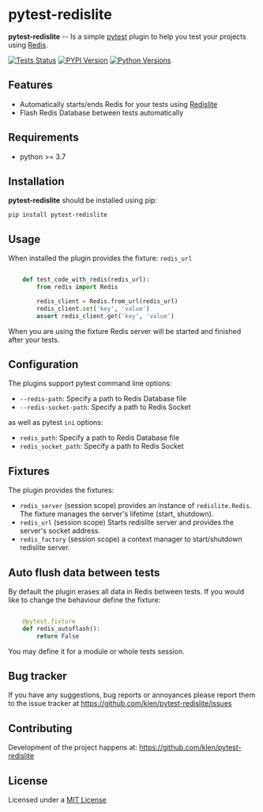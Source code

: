# pytest-redislite

**pytest-redislite** -- Is a simple [pytest](https://docs.pytest.org) plugin to
help you test your projects using [Redis](https://redis.io).

[![Tests Status](https://github.com/klen/pytest-redislite/workflows/tests/badge.svg)](https://github.com/klen/pytest-redislite/actions)
[![PYPI Version](https://img.shields.io/pypi/v/pytest-redislite)](https://pypi.org/project/pytest-redislite)
[![Python Versions](https://img.shields.io/pypi/pyversions/pytest-redislite)](https://pypi.org/project/pytest-redislite)

## Features

- Automatically starts/ends Redis for your tests using
  [Redislite](https://github.com/yahoo/redislite)
- Flash Redis Database between tests automatically

## Requirements

- python >= 3.7

## Installation

**pytest-redislite** should be installed using pip:

    pip install pytest-redislite

## Usage

When installed the plugin provides the fixture: `redis_url`

```python

    def test_code_with_redis(redis_url):
        from redis import Redis

        redis_client = Redis.from_url(redis_url)
        redis_client.set('key', 'value')
        assert redis_client.get('key', 'value')

```

When you are using the fixture Redis server will be started and finished after
your tests.

## Configuration

The plugins support pytest command line options:

- `--redis-path`: Specify a path to Redis Database file
- `--redis-socket-path`: Specify a path to Redis Socket

as well as pytest `ini` options:

- `redis_path`: Specify a path to Redis Database file
- `redis_socket_path`: Specify a path to Redis Socket


## Fixtures

The plugin provides the fixtures:

- `redis_server` (session scope) provides an instance of `redislite.Redis`. The
  fixture manages the server's lifetime (start, shutdown).
- `redis_url` (session scope) Starts redislite server and provides the server's
  socket address.
- `redis_factory` (session scope) a context manager to start/shutdown redislite
  server.


## Auto flush data between tests

By default the plugin erases all data in Redis between tests. If you would like
to change the behaviour define the fixture:

```python

    @pytest.fixture
    def redis_autoflash():
        return False

```

You may define it for a module or whole tests session.

## Bug tracker

If you have any suggestions, bug reports or annoyances please report them to
the issue tracker at https://github.com/klen/pytest-redislite/issues


## Contributing

Development of the project happens at: https://github.com/klen/pytest-redislite


## License

Licensed under a [MIT License](http://opensource.org/licenses/MIT)
